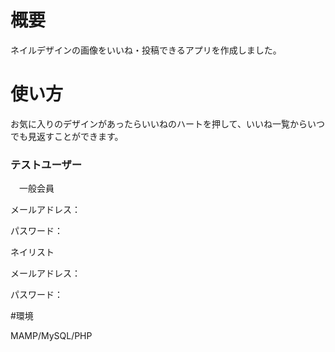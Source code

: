 # 概要

ネイルデザインの画像をいいね・投稿できるアプリを作成しました。

# 使い方

お気に入りのデザインがあったらいいねのハートを押して、いいね一覧からいつでも見返すことができます。

### テストユーザー
　一般会員
 
 メールアドレス：
 
 パスワード：

 
 ネイリスト
 
 メールアドレス：
 
 パスワード：
 
 #環境
 
 MAMP/MySQL/PHP
